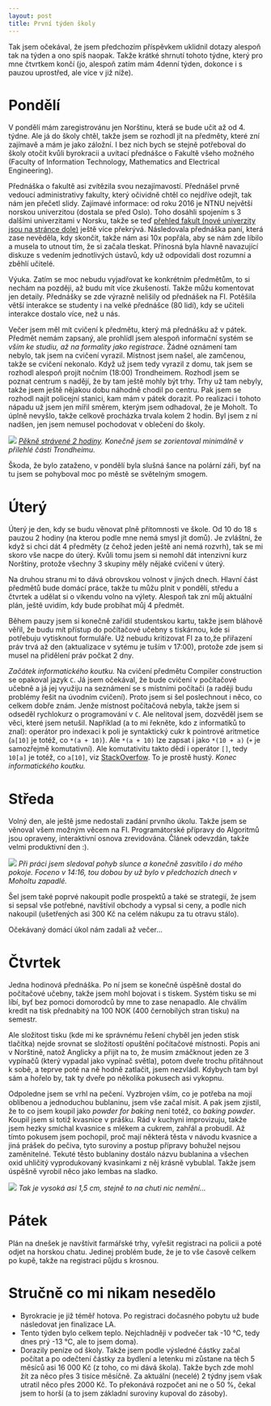 ```yaml
---
layout: post
title: První týden školy
---
```


Tak jsem očekával, že jsem předchozím příspěvkem uklidnil dotazy alespoň tak na týden a ono spíš naopak. Takže krátké shrnutí tohoto týdne, který pro mne čtvrtkem končí (jo, alespoň zatím mám 4denní týden, dokonce i s pauzou uprostřed, ale více v již níže).

# Pondělí

V pondělí mám zaregistrovánu jen Norštinu, která se bude učit až od 4. týdne. Ale já do školy chtěl, takže jsem se rozhodl jít na předměty, které zní zajímavě a mám je jako záložní. I bez nich bych se stejně potřeboval do školy otočit kvůli byrokracii a uvítací přednášce o Fakultě všeho možného (Faculty of Information Technology, Mathematics and Electrical Engineering).

Přednáška o fakultě asi zvítězila svou nezajímavostí. Přednášel prvně vedoucí administrativy fakulty, který očividně chtěl co nejdříve odejít, tak nám jen přečetl slidy. Zajímavé informace: od roku 2016 je NTNU největší norskou univerzitou (dostala se před Oslo). Toho dosáhli spojením s 3 dalšími univerzitami v Norsku, takže se teď [přehled fakult (nové univerzity jsou na stránce dole)](https://www.ntnu.edu/faculties) ještě více překrývá. Následovala přednáška paní, která zase nevěděla, kdy skončit, takže nám asi 10x popřála, aby se nám zde líbilo a musela to utnout tím, že si začala tleskat. Přínosná byla hlavně navazující diskuze s vedením jednotlivých ústavů, kdy už odpovídali dost rozumní a zběhlí učitelé.

Výuka. Zatím se moc nebudu vyjadřovat ke konkrétním předmětům, to si nechám na později, až budu mít více zkušeností. Takže můžu komentovat jen detaily. Přednášky se zde výrazně nelišily od přednášek na FI. Potěšila větší interakce se studenty i na velké přednášce (80 lidí), kdy se učiteli interakce dostalo více, než u nás.

Večer jsem měl mít cvičení k předmětu, který má přednášku až v pátek. Předmět nemám zapsaný, ale prohlídl jsem alespoň informační systém se *vším ke studiu, až na formality jako registrace*. Žádné oznámení tam nebylo, tak jsem na cvičení vyrazil. Místnost jsem našel, ale zamčenou, takže se cvičení nekonalo. Když už jsem tedy vyrazil z domu, tak jsem se rozhodl alespoň projít nočním (18:00) Trondheimem. Rozhodl jsem se poznat centrum s nadějí, že by tam ještě mohly být trhy. Trhy už tam nebyly, takže jsem ještě nějakou dobu náhodně chodil po centru. Pak jsem se rozhodl najít policejní stanici, kam mám v pátek dorazit. Po realizaci i tohoto nápadu už jsem jen mířil směrem, kterým jsem odhadoval, že je Moholt. To úplně nevyšlo, takže celkově procházka trvala kolem 2 hodin. Byl jsem z ní nadšen, jen jsem nemusel pochodovat v oblečení do školy.

![](https://raw.githubusercontent.com/Bender250/bender250.github.io/master/images/prvni_tyden/pondelni_cesta.png)
*[Pěkně strávené 2 hodiny](https://mapy.cz/s/pIwz). Konečně jsem se zorientoval minimálně v přilehlé části Trondheimu.*

Škoda, že bylo zataženo, v pondělí byla slušná šance na polární záři, byť na tu jsem se pohyboval moc po městě se světelným smogem.


# Úterý

Úterý je den, kdy se budu věnovat plně přítomnosti ve škole. Od 10 do 18 s pauzou 2 hodiny (na kterou podle mne nemá smysl jít domů). Je zvláštní, že když si chci dát 4 předměty (z čehož jeden ještě ani nemá rozvrh), tak se mi skoro vše nacpe do úterý. Kvůli tomu jsem si nemohl dát intenzivní kurz Norštiny, protože všechny 3 skupiny měly nějaké cvičení v úterý.

Na druhou stranu mi to dává obrovskou volnost v jiných dnech. Hlavní část předmětů bude domácí práce, takže tu můžu plnit v pondělí, středu a čtvrtek a udělat si o víkendu volno na výlety. Alespoň tak zní můj aktuální plán, ještě uvidím, kdy bude probíhat můj 4 předmět.

Během pauzy jsem si konečně zařídil studentskou kartu, takže jsem bláhově věřil, že budu mít přístup do počítačové učebny s tiskárnou, kde si potřebuju vytisknout formuláře. Už nebudu kritizovat FI za to,že přiřazení práv trvá až den (aktualizace v sytému je tuším v 17:00), protože zde jsem si musel na přidělení práv počkat 2 dny.

*Začátek informatického koutku.* Na cvičení předmětu Compiler construction se opakoval jazyk `C`. Já jsem očekával, že bude cvičení v počítačové učebně a já jej využiju na seznámení se s místními počítači (a raději budu problémy řešit na úvodním cvičení). Proto jsem si šel poslechnout i něco, co celkem dobře znám. Jenže místnost počítačová nebyla, takže jsem si odseděl rychlokurz o programování v `C`. Ale nelitoval jsem, dozvěděl jsem se věci, které jsem netušil. Například (a to mi řekněte, kdo z informatiků to znal): operátor pro indexaci k poli je syntaktický cukr k pointrové aritmetice (`a[10]` je totéž, co `*(a + 10)`). Ale `*(a + 10)` lze zapsat i jako `*(10 + a)` (`+` je samozřejmě komutativní). Ale komutativitu takto dědí i operátor `[]`, tedy `10[a]` je totéž, co `a[10]`, viz [StackOverfow](https://stackoverflow.com/questions/381542/with-c-arrays-why-is-it-the-case-that-a5-5a). To je prostě hustý. *Konec informatického koutku.*

# Středa

Volný den, ale ještě jsme nedostali zadání prvního úkolu. Takže jsem se věnoval všem možným věcem na FI. Programátorské přípravy do Algoritmů jsou opraveny, interaktivní osnova zrevidována. Článek odevzdán, takže velmi produktivní den :).

![](https://raw.githubusercontent.com/Bender250/bender250.github.io/master/images/prvni_tyden/slunce.JPG)
*Při práci jsem sledoval pohyb slunce a konečně zasvítilo i do mého pokoje. Foceno v 14:16, tou dobou by už bylo v předchozích dnech v Moholtu zapadlé.*

Šel jsem také poprvé nakoupit podle prospektů a také se strategií, že jsem si sepsal vše potřebné, navštívil obchody a vypsal si ceny, a podle nich nakoupil (ušetřených asi 300 Kč na celém nákupu za tu otravu stálo).

Očekávaný domácí úkol nám zadali až večer...

# Čtvrtek

Jedna hodinová přednáška. Po ní jsem se konečně úspěšně dostal do počítačové učebny, takže jsem mohl bojovat i s tiskem. Systém tisku se mi líbí, byť bez pomoci domorodců by mne to zase nenapadlo. Ale chválím kredit na tisk přednabitý na 100 NOK (400 černobílých stran tisku) na semestr.

Ale složitost tisku (kde mi ke správnému řešení chyběl jen jeden stisk tlačítka) nejde srovnat se složitostí opuštění počítačové místnosti. Popis ani v Norštině, natož Anglicky a přijít na to, že musím zmáčknout jeden ze 3 vypínačů (který vypadal jako vypínač světla), potom dveře trochu přitáhnout k sobě, a teprve poté na ně hodně zatlačit, jsem nezvládl. Kdybych tam byl sám a hořelo by, tak ty dveře po několika pokusech asi vykopnu.

Odpoledne jsem se vrhl na pečení. Vyzbrojen vším, co je potřeba na mojí oblíbenou a jednoduchou bublaninu, jsem vše začal mísit. A pak jsem zjistil, že to co jsem koupil jako *powder for baking* není totéž, co *baking powder*. Koupil jsem si totiž kvasnice v prášku. Rád v kuchyni improvizuju, takže jsem hezky smíchal kvasnice s mlékem a cukrem, zahřál a probudil. Až tímto pokusem jsem pochopil, proč mají některá těsta v návodu kvasnice a jiná prášek do pečiva, tyto suroviny a postup přípravy bohužel nejsou zaměnitelné. Tekuté těsto bublaniny dostálo názvu bublanina a všechen oxid uhličitý vyprodukovaný kvasinkami z něj krásně vybublal. Takže jsem úspěšně vyrobil něco jako lembas na sladko.

![](https://raw.githubusercontent.com/Bender250/bender250.github.io/master/images/prvni_tyden/buchta.JPG)
*Tak je vysoká asi 1,5 cm, stejně to na chuti nic nemění...*

# Pátek

Plán na dnešek je navštívit farmářské trhy, vyřešit registraci na policii a poté odjet na horskou chatu. Jedinej problém bude, že je to vše časově celkem po kupě, takže na registraci půjdu s krosnou.

# Stručně co mi nikam nesedělo

* Byrokracie je již téměř hotova. Po registraci dočasného pobytu už bude následovat jen finalizace LA.
* Tento týden bylo celkem teplo. Nejchladněji v podvečer tak -10 °C, tedy dnes prý -13 °C, ale to jsem doma).
* Dorazily peníze od školy. Takže jsem podle výsledné částky začal počítat a po odečtení částky za bydlení a letenku mi zůstane na těch 5 měsíců asi 16 000 Kč (z toho, co mi dává škola). Takže bych zde mohl žít za něco přes 3 tisíce měsíčně. Za aktuální (necelé) 2 týdny jsem však utratil něco přes 2000 Kč. To překonává rozpočet ani ne o 50 %, čekal jsem to horší (a to jsem základní suroviny kupoval do zásoby).
    
